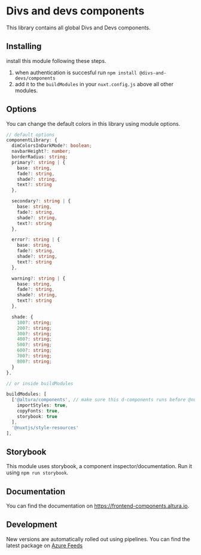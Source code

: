 # Divs and devs components

This library contains all global Divs and Devs components.

## Installing

install this module following these steps.
1. when authentication is succesful run `npm install @divs-and-devs/components`
2. add it to the `buildModules` in your `nuxt.config.js` above all other modules.

## Options

You can change the default colors in this library using module options.

```ts
// default options
componentLibrary: {
  dimColorsInDarkMode?: boolean;
  navbarHeight?: number;
  borderRadius: string;
  primary?: string | {
    base: string,
    fade?: string,
    shade?: string,
    text?: string
  },

  secondary?: string | {
    base: string,
    fade?: string,
    shade?: string,
    text?: string
  },

  error?: string | {
    base: string,
    fade?: string,
    shade?: string,
    text?: string
  },

  warning?: string | {
    base: string,
    fade?: string,
    shade?: string,
    text?: string
  },

  shade: {
    100?: string;
    200?: string;
    300?: string;
    400?: string;
    500?: string;
    600?: string;
    700?: string;
    800?: string;
  }
},

// or inside buildModules

buildModules: [
  ['@altura/components', // make sure this d-components runs before @nuxtjs/style-resources
    importStyles: true,
    copyFonts: true,
    storybook: true
  ],
  '@nuxtjs/style-resources'
],
```

## Storybook

This module uses storybook, a component inspector/documentation. Run it using `npm run storybook`.

## Documentation

You can find the documentation on https://frontend-components.altura.io.

## Development

New versions are automatically rolled out using pipelines. You can find the latest package on [Azure Feeds](https://dev.azure.com/re-software/KL0271%20-%20Altura/_packaging?_a=package&feed=d-components&package=%40altura/components&protocolType=Npm&version=1.2.12475)
